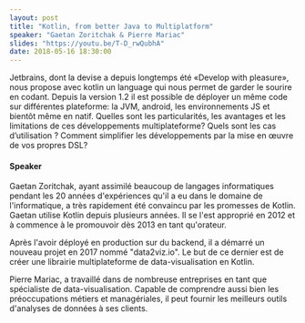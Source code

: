 ```yaml
---
layout: post
title: "Kotlin, from better Java to Multiplatform"
speaker: "Gaetan Zoritchak & Pierre Mariac"
slides: "https://youtu.be/T-D_rwQubhA"
date: 2018-05-16 18:30:00
---
```


Jetbrains, dont la devise a depuis longtemps été «Develop with pleasure», nous propose avec kotlin un language qui nous permet de garder le sourire en codant. Depuis la version 1.2 il est possible de déployer un même code sur différentes plateforme: la JVM, android, les environnements JS et bientôt même en natif.
Quelles sont les particularités, les avantages et les limitations de ces développements multiplateforme? Quels sont les cas d’utilisation ? Comment simplifier les développements par la mise en œuvre de vos propres DSL?

#### Speaker

Gaetan Zoritchak, ayant assimilé beaucoup de langages informatiques pendant les 20 années d'expériences qu'il a eu dans le domaine de l'informatique, a très rapidement été convaincu par les promesses de Kotlin. Gaetan utilise Kotlin depuis plusieurs années. Il se l'est approprié en 2012 et à commence à le promouvoir dès 2013 en tant qu'orateur.

Après l'avoir déployé en production sur du backend, il a démarré un nouveau projet en 2017 nommé "data2viz.io". Le but de ce dernier est de créer une librairie multiplateforme de data-visualisation en Kotlin.

Pierre Mariac, a travaillé dans de nombreuse entreprises en tant que spécialiste de data-visualisation. Capable de comprendre aussi bien les préoccupations métiers et managériales, il peut fournir les meilleurs outils d'analyses de données à ses clients.